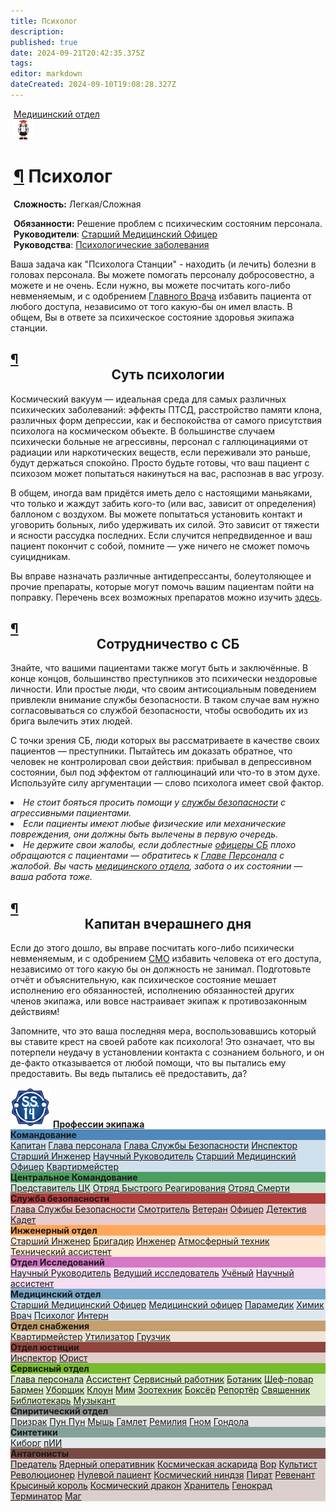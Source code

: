 ```yaml
---
title: Психолог
description: 
published: true
date: 2024-09-21T20:42:35.375Z
tags: 
editor: markdown
dateCreated: 2024-09-10T19:08:28.327Z
---
```


<div style="display: flex; justify-content: center;"><div class="roles-passport med">
  <div class="title med"><a href="/roles/medicaldepartment" class="is-internal-link is-valid-page">Медицинский отдел</a></div>
  <div>
<div><div><img src="/roles/psyschologistmeow.png"></div></div>
  <div><div>
    <h1 id="психолог" class="toc-header"><a class="toc-anchor" href="#психолог">¶</a> Психолог</h1>
    <p><strong>Сложность:</strong> Легкая/Сложная</p>
    <strong>Обязанности:</strong> Решение проблем с психическим состояним персонала.<br>
    <b>Руководители</b>: <a href="/roles/chiefmedicalofficer" title="Старший Медицинский Офицер" class="is-internal-link is-valid-page">Старший Медицинский Офицер</a><br>
    <b>Руководства</b>: <a href="/guides/psychologicaldiseases" title="Медицина" class="is-internal-link is-valid-page">Психологические заболевания</a> 
  </div></div>
  </div>
</div>
</div>

Ваша задача как "Психолога Станции" - находить (и лечить) болезни в головах персонала. Вы можете помогать персоналу добросовестно, а можете и не очень. Если нужно, вы можете посчитать кого-либо невменяемым, и с одобрением <a href="/roles/chiefmedicalofficer" title="Старший Медицинский Офицер" class="is-internal-link is-valid-page">Главного Врача</a> избавить пациента от любого доступа, независимо от того какую-бы он имел власть. В общем, Вы в ответе за психическое состояние здоровья экипажа станции.
<h2 id="суть-психологии" class="toc-header"><a class="toc-anchor" href="#суть-психологии">¶</a> <center>Суть психологии</center></h2>
<p>Космический вакуум — идеальная среда для самых различных психических заболеваний: эффекты ПТСД, расстройство памяти клона, различных форм депрессии, как и беспокойства от самого присутствия психолога на космическом объекте. В большинстве случаем психически больные не агрессивны, персонал с галлюцинациями от радиации или наркотических веществ, если переживали это раньше, будут держаться спокойно. Просто будьте готовы, что ваш пациент с психозом может попытаться накинуться на вас, распознав в вас угрозу.</p>
<p>В общем, иногда вам придётся иметь дело с настоящими маньяками, что только и жаждут забить кого-то (или вас, зависит от определения) баллоном с воздухом. Вы можете попытаться установить контакт и уговорить больных, либо удерживать их силой. Это зависит от тяжести и ясности рассудка последних. Если случится непредвиденное и ваш пациент покончит с собой, помните — уже ничего не сможет помочь суицидникам.</p>
<p>Вы вправе назначать различные антидепрессанты, болеутоляющее и прочие препараты, которые могут помочь вашим пациентам пойти на поправку. Перечень всех возможных препаратов можно изучить <a href="/guides/chemistry" class="is-internal-link is-valid-page">здесь</a>.</p>
<h2 id="сотрудничество-с-сб" class="toc-header"><a class="toc-anchor" href="#сотрудничество-с-сб">¶</a> <center>Сотрудничество с СБ</center></h2>
<p>Знайте, что вашими пациентами также могут быть и заключённые. В конце концов, большинство преступников это психически нездоровые личности. Или простые люди, что своим антисоциальным поведением привлекли внимание службы безопасности. В таком случае вам нужно согласовываться со службой безопасности, чтобы освободить их из брига вылечить этих людей.</p>
<p>С точки зрения СБ, люди которых вы рассматриваете в качестве своих пациентов — преступники. Пытайтесь им доказать обратное, что человек не контролировал свои действия: прибывал в депрессивном состоянии, был под эффектом от галлюцинаций или что-то в этом духе. Используйте силу аргументации — слово психолога имеет свой фактор.</p>
<dl>
  <li><i>Не стоит бояться просить помощи у <a href="/roles/securityservicedepartment" class="is-internal-link is-valid-page">службы безопасности</a> с агрессивными пациентами.</i></li>
  <li><i>Если пациенты имеют любые физические или механические повреждения, они должны быть вылечены в первую очередь.</i></li>
  <li><i>Не держите свои жалобы, если доблестные <a href="/roles/officer" class="is-internal-link is-valid-page">офицеры СБ</a> плохо обращаются с пациентами — обратитесь к <a href="/roles/headofpersonnel" class="is-internal-link is-valid-page">Главе Персонала</a> с жалобой. Вы часть <a href="/roles/medicaldepartment" class="is-internal-link is-valid-page">медицинского отдела</a>, забота о их состоянии — ваша работа тоже.</i></li>
</dl>
<h2 id="капитан-вчерашнего-дня" class="toc-header"><a class="toc-anchor" href="#капитан-вчерашнего-дня">¶</a> <center>Капитан вчерашнего дня</center></h2>
<p>Если до этого дошло, вы вправе посчитать кого-либо психически невменяемым, и с одобрением <a href="/roles/chiefmedicalofficer" title="Старший Медицинский Офицер" class="is-internal-link is-valid-page">СМО</a> избавить человека от его доступа, независимо от того какую бы он должность не занимал. Подготовьте отчёт и объяснительную, как психическое состояние мешает исполнению его обязанностей, исполнению обязанностей других членов экипажа, или вовсе настраивает экипаж к противозаконным действиям!</p>
<p>Запомните, что это ваша последняя мера, воспользовавшись который вы ставите крест на своей работе как психолога! Это означает, что вы потерпели неудачу в установлении контакта с сознанием больного, и он де-факто отказывается от любой помощи, что вы пытались ему предоставить. Вы ведь пытались её предоставить, да?</p>
<div class="table"></div></div></template><template slot="comments"><div><comments></comments></div></template></page></div>
<p></p>
<div class="table"></div>
<div><div class="roles-table">
    <div class="title">
      <img src="/main_page_icons/ss14_mini_logo.png" alt="Профессии экипажа">
      <a href="/roles"><strong>Профессии экипажа</strong></a>
    </div>
    <div class="wrapper">
      <div class="dep-wrapper" style="background:rgb(25, 100, 165, 0.2);">
        <div class="dep-title" style="background:rgb(25, 100, 165, 0.7);">
          <strong>Командование</strong>
        </div>
        <div class="roles" id="com">
          <a href="/roles/captain">Капитан</a>
          <a href="/roles/headofpersonnel">Глава персонала</a>
          <a href="/roles/headofsecurity">Глава Службы Безопасности</a>
          <a href="/roles/inspector">Инспектор</a>
          <a href="/roles/chiefengineer">Старший Инженер</a>
          <a href="/roles/researchdirector">Научный Руководитель</a>
          <a href="/roles/chiefmedicalofficer">Старший Медицинский Офицер</a>
          <a href="/roles/quartermaster">Квартирмейстер</a>
        </div>
      </div>
      <div class="dep-wrapper" style="background:rgb(20, 130, 45, 0.2);">
        <div class="dep-title" style="background:rgb(20, 130, 45, 0.7);">
          <strong>Центральное Командование</strong>
        </div>
        <div class="roles" id="cencom">
          <a href="/roles/representativeofcc">Представитель ЦК</a>
          <a href="/roles/emergencyresponseteam">Отряд Быстрого Реагирования</a>
          <a href="/roles/deathsquad">Отряд Смерти</a>
        </div>
      </div>
      <div class="dep-wrapper" style="background:rgb(155, 0, 0, 0.2);">
        <div class="dep-title" style="background:rgb(155, 0, 0, 0.7);">
          <strong>Служба безопасности</strong>
        </div>
        <div class="roles" id="sec">
          <a href="/roles/headofsecurity">Глава Службы Безопасности</a>
          <a href="/roles/warden">Смотритель</a>
          <a href="/roles/veteran">Ветеран</a>
          <a href="/roles/officer">Офицер</a>
          <a href="/roles/detective">Детектив</a>
          <a href="/roles/cadet">Кадет</a>
        </div>
      </div>
      <div class="dep-wrapper" style="background:rgb(255, 140, 40, 0.2);">
        <div class="dep-title" style="background:rgb(255, 140, 40, 0.7);">
          <strong>Инженерный отдел</strong>
        </div>
        <div class="roles" id="eng">
          <a href="/roles/chiefengineer">Старший Инженер</a>
          <a href="/roles/brigadier">Бригадир</a>
          <a href="/roles/engineer">Инженер</a>
          <a href="/roles/atmospherictechnician">Атмосферный техник</a>
          <a href="/roles/technicalassistant">Технический ассистент</a>
        </div>
      </div>
      <div class="dep-wrapper" style="background:rgb(205, 95, 190, 0.2);">
        <div class="dep-title" style="background:rgb(205, 95, 190, 0.8);">
          <strong>Отдел Исследований</strong>
        </div>
        <div class="roles" id="rnd">
          <a href="/roles/researchdirector">Научный Руководитель</a>
          <a href="/roles/leadresearcher">Ведущий исследователь</a>
          <a href="/roles/scientist">Учёный</a>
          <a href="/roles/researchassistant">Научный ассистент</a>
        </div>
      </div>
      <div class="dep-wrapper" style="background:rgb(90, 150, 190, 0.2);">
        <div class="dep-title" style="background:rgb(90, 150, 190, 0.8);;">
          <strong>Медицинский отдел</strong>
        </div>
        <div class="roles" id="med">
          <a href="/roles/chiefmedicalofficer">Старший Медицинский Офицер</a>
          <a href="/roles/medicalofficer">Медицинский офицер</a>
          <a href="/roles/paramedic">Парамедик</a>
          <a href="/roles/chemist">Химик</a>
          <a href="/roles/doctor">Врач</a>
          <a href="/roles/psychologist">Психолог</a>
          <a href="/roles/intern">Интерн</a>
        </div>
      </div>
      <div class="dep-wrapper" style="background:rgb(180, 130, 65, 0.2);">
        <div class="dep-title" style="background:rgb(180, 130, 65, 0.7);">
          <strong>Отдел снабжения</strong>
        </div>
        <div class="roles" id="sup">
          <a href="/roles/quartermaster">Квартирмейстер</a>
         <!-- <a href="/roles/hunter">Охотник</a>-->
          <a href="/roles/utilizer">Утилизатор</a>
          <a href="/roles/loader">Грузчик</a>
        </div>
      </div>
      <div class="dep-wrapper" style="background:rgb(110, 10, 0, 0.2);">
        <div class="dep-title" style="background:rgb(110, 10, 0, 0.7);">
          <strong>Отдел юстиции</strong>
        </div>
        <div class="roles">
          <a href="/roles/inspector">Инспектор</a>
          <a href="/roles/lawyer">Юрист</a>
        </div>
      </div>
      <div class="dep-wrapper" style="background:rgb(95, 175, 5, 0.2);">
        <div class="dep-title" style="background:rgb(95, 175, 5, 0.8);">
          <strong>Сервисный отдел</strong>
        </div>
        <div class="roles" id="ser">
          <a href="/roles/headofpersonnel">Глава персонала</a>
          <a href="/roles/assistant">Ассистент</a>
          <a href="/roles/serviceworker">Сервисный работник</a>
          <a href="/roles/botanist">Ботаник</a>
          <a href="/roles/chef">Шеф-повар</a>
          <a href="/roles/barman">Бармен</a>
          <a href="/roles/janitor">Уборщик</a>
          <a href="/roles/clown">Клоун</a>
          <a href="/roles/mime">Мим</a>
          <a href="/roles/zootechnik">Зоотехник</a>
          <a href="/roles/boxer">Боксёр</a>
          <a href="/roles/reporter">Репортёр</a>
          <a href="/roles/priest">Священник</a>
          <a href="/roles/librarian">Библиотекарь</a>
          <a href="/roles/musician">Музыкант</a>
        </div>
      </div>
      <div class="dep-wrapper" style="background:rgb(125, 130, 125, 0.2);">
        <div class="dep-title" style="background:rgb(125, 130, 125, 0.8);">
          <strong>Спиритический отдел</strong>
        </div>
        <div class="roles" id="ghost">
          <a href="/roles/ghost">Призрак</a>
          <a href="/roles/punpun">Пун Пун</a>
          <a href="/roles/mouse">Мышь</a>
          <a href="/roles/hamlet">Гамлет</a>
          <a href="/roles/remilia">Ремилия</a>
          <a href="/roles/gnome"> Гном</a>
          <a href="/roles/gondola"> Гондола</a>
        </div>
      </div>
      <div class="dep-wrapper" style="background:rgb(112, 144, 138, 0.2);">
        <div class="dep-title" style="background:rgb(112, 144, 138, 0.8);">
          <strong>Синтетики</strong>
        </div>
        <div class="roles" id="syn">
          <a href="/roles/cyborgs">Киборг</a>
          <a href="/roles/personalai">пИИ</a>
          <!--<a href="/roles/maintenancedrone">Дрон техобслуживания</a>-->
        </div>
      </div>
      <div class="dep-wrapper" style="background:rgb(80, 20, 10, 0.2);">
        <div class="dep-title" style="background:rgb(80, 20, 10, 0.7);">
          <strong>Антагонисты</strong>
        </div>
        <div class="roles" id="ant">
          <a href="/roles/traitor">Предатель</a>
          <a href="/roles/nuclearoperative">Ядерный оперативник</a>
          <a href="/roles/corticalBorer">Космическая аскарида</a>
          <a href="/roles/thief">Вор</a>
          <a href="/roles/cultist">Культист</a>
          <a href="/roles/revolution">Революционер</a>
          <a href="/roles/patientzero">Нулевой пациент</a>
          <a href="/roles/spaceninja">Космический ниндзя</a>
          <a href="/roles/pirate">Пират</a>
          <a href="/roles/revenant">Ревенант</a>
          <a href="/roles/ratking">Крысиный король</a>
          <a href="/roles/spacedragon">Космический дракон</a>
          <a href="/roles/guardian">Хранитель</a>
          <a href="/roles/genestealer">Генокрад</a>
          <a href="/roles/terminator">Терминатор</a>
          <a href="/roles/wizard">Маг</a>
        </div>
      </div>
    </div>
</div>
</div>
